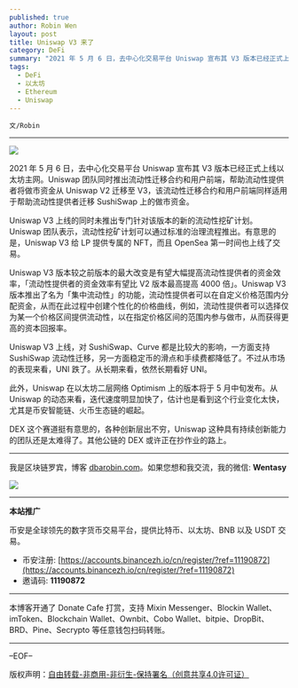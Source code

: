 ```yaml
---
published: true
author: Robin Wen
layout: post
title: Uniswap V3 来了
category: DeFi
summary: "2021 年 5 月 6 日，去中心化交易平台 Uniswap 宣布其 V3 版本已经正式上线以太坊主网。Uniswap 团队同时推出流动性迁移合约和用户前端，帮助流动性提供者将做市资金从 Uniswap V2 迁移至 V3，该流动性迁移合约和用户前端同样适用于帮助流动性提供者迁移 SushiSwap 上的做市资金。此外，Uniswap 在以太坊二层网络 Optimism 上的版本将于 5 月中旬发布。从 Uniswap 的动态来看，迭代速度明显加快了，估计也是看到这个行业变化太快，尤其是币安智能链、火币生态链的崛起。DEX 这个赛道挺有意思的，各种创新层出不穷，Uniswap 这种具有持续创新能力的团队还是太难得了。其他公链的 DEX 或许正在抄作业的路上。"
tags:
  - DeFi
  - 以太坊
  - Ethereum
  - Uniswap
---
```


`文/Robin`

***

![](https://cdn.dbarobin.com/8wynhp3.png)

2021 年 5 月 6 日，去中心化交易平台 Uniswap 宣布其 V3 版本已经正式上线以太坊主网。Uniswap 团队同时推出流动性迁移合约和用户前端，帮助流动性提供者将做市资金从 Uniswap V2 迁移至 V3，该流动性迁移合约和用户前端同样适用于帮助流动性提供者迁移 SushiSwap 上的做市资金。

Uniswap V3 上线的同时未推出专门针对该版本的新的流动性挖矿计划。Uniswap 团队表示，流动性挖矿计划可以通过标准的治理流程推出。有意思的是，Uniswap V3 给 LP 提供专属的 NFT，而且 OpenSea 第一时间也上线了交易。

Uniswap V3 版本较之前版本的最大改变是有望大幅提高流动性提供者的资金效率，「流动性提供者的资金效率有望比 V2 版本最高提高 4000 倍」。Uniswap V3 版本推出了名为「集中流动性」的功能，流动性提供者可以在自定义价格范围内分配资金，从而在此过程中创建个性化的价格曲线，例如，流动性提供者可以选择仅为某一个价格区间提供流动性，以在指定价格区间的范围内参与做市，从而获得更高的资本回报率。

Uniswap V3 上线，对 SushiSwap、Curve 都是比较大的影响，一方面支持 SushiSwap 流动性迁移，另一方面稳定币的滑点和手续费都降低了。不过从市场的表现来看，UNI 跌了。从长期来看，依然长期看好 UNI。

此外，Uniswap 在以太坊二层网络 Optimism 上的版本将于 5 月中旬发布。从 Uniswap 的动态来看，迭代速度明显加快了，估计也是看到这个行业变化太快，尤其是币安智能链、火币生态链的崛起。

DEX 这个赛道挺有意思的，各种创新层出不穷，Uniswap 这种具有持续创新能力的团队还是太难得了。其他公链的 DEX 或许正在抄作业的路上。

***

我是区块链罗宾，博客 [dbarobin.com](https://dbarobin.com/)。如果您想和我交流，我的微信: **Wentasy**

![](https://cdn.dbarobin.com/v4yywe2.png)

***

**本站推广**

币安是全球领先的数字货币交易平台，提供比特币、以太坊、BNB 以及 USDT 交易。

* 币安注册: [https://accounts.binancezh.io/cn/register/?ref=11190872](https://accounts.binancezh.io/cn/register/?ref=11190872)
* 邀请码: **11190872**

***

本博客开通了 Donate Cafe 打赏，支持 Mixin Messenger、Blockin Wallet、imToken、Blockchain Wallet、Ownbit、Cobo Wallet、bitpie、DropBit、BRD、Pine、Secrypto 等任意钱包扫码转账。

<center>
    <div class="--donate-button"
         data-button-id="f8b9df0d-af9a-460d-8258-d3f435445075"
    ></div>
</center>

***

–EOF–

版权声明：[自由转载-非商用-非衍生-保持署名（创意共享4.0许可证）](http://creativecommons.org/licenses/by-nc-nd/4.0/deed.zh)